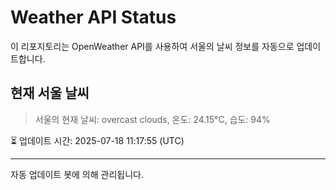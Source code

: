 
# Weather API Status

이 리포지토리는 OpenWeather API를 사용하여 서울의 날씨 정보를 자동으로 업데이트합니다.

## 현재 서울 날씨
> 서울의 현재 날씨: overcast clouds, 온도: 24.15°C, 습도: 94%

⏳ 업데이트 시간: 2025-07-18 11:17:55 (UTC)

---
자동 업데이트 봇에 의해 관리됩니다.
